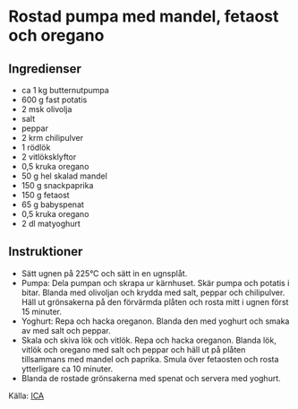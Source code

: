 # Rostad pumpa med mandel, fetaost och oregano

## Ingredienser

* ca 1 kg butternutpumpa
* 600 g fast potatis
* 2 msk olivolja
* salt
* peppar
* 2 krm chilipulver
* 1 rödlök
* 2 vitlöksklyftor
* 0,5 kruka oregano
* 50 g hel skalad mandel
* 150 g snackpaprika
* 150 g fetaost
* 65 g babyspenat
* 0,5 kruka oregano
* 2 dl matyoghurt

## Instruktioner

* Sätt ugnen på 225°C och sätt in en ugnsplåt.
* Pumpa: Dela pumpan och skrapa ur kärnhuset. Skär pumpa och potatis i bitar. Blanda med olivoljan och krydda med salt, peppar och chilipulver. Häll ut grönsakerna på den förvärmda plåten och rosta mitt i ugnen först 15 minuter.
* Yoghurt: Repa och hacka oreganon. Blanda den med yoghurt och smaka av med salt och peppar.
* Skala och skiva lök och vitlök. Repa och hacka oreganon. Blanda lök, vitlök och oregano med salt och peppar och häll ut på plåten tillsammans med mandel och paprika. Smula över fetaosten och rosta ytterligare ca 10 minuter.
* Blanda de rostade grönsakerna med spenat och servera med yoghurt.

 Källa: [ICA](https://www.ica.se/recept/rostad-pumpa-med-mandel-fetaost-och-oregano-723578/)